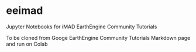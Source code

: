 eeimad
===========
Jupyter Notebooks for iMAD EarthEngine Community Tutorials

To be cloned from Googe EarthEngine Community Tutorials 
Markdown page and run on Colab  